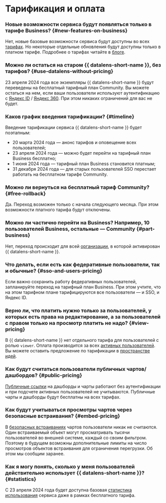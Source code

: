 # Тарификация и оплата

### Новые возможности сервиса будут появляться только в тарифе Business? {#new-features-on-business}

Нет, новые базовые возможности сервиса будут доступны во всех [тарифах](../../datalens/pricing.md). Но некоторые отдельные обновления будут доступны только в платном тарифе. Подробнее о тарифах читайте в [блоге](https://yandex.cloud/ru/blog/posts/2024/03/datalens-tariffs).

### Можно ли остаться на старом {{ datalens-short-name }}, без тарифов? {#use-datalens-without-pricing}

23 апреля 2024 года все экземпляры {{ datalens-short-name }} будут переведены на бесплатный тарифный план Community. Вы можете остаться на нем, если ваши пользователи используют аутентификацию с [Яндекс ID](https://yandex.ru/support/id/index.html) / [Яндекс 360](https://yandex.ru/support/business/index.html). При этом никаких ограничений для вас не будет.

### Каков график введения тарификации? {#timeline}

Введение тарификации сервиса {{ datalens-short-name }} будет поэтапным:

* 20 марта 2024 года — анонс тарифов и оповещение всех пользователей;
* 23 апреля 2024 года — можно будет перейти на тарифный план Business бесплатно;
* 1 июня 2024 года — тарифный план Business становится платным;
* 31 декабря 2024 года — для старых пользователей SSO перестает работать на бесплатном тарифе Community.

### Можно ли вернуться на бесплатный тариф Community? {#free-rollback}

Да. Переход возможен только с начала следующего месяца. При этом возможности платного тарифа будут отключены.

### Можно ли частично перейти на Business? Например, 10 пользователей Business, остальные — Community {#part-business}

Нет, переход происходит для всей [организации](../../datalens/concepts/organizations.md), в которой активирован {{ datalens-short-name }}.

### Что делать, если есть как федеративные пользователи, так и обычные? {#sso-and-users-pricing}

Если важно сохранить работу федеративных пользователей, запланируйте переход на тарифный план Business. При этом учтите, что на этом тарифном плане тарифицируются все пользователи — и SSO, и Яндекс ID.

### Верно ли, что платить нужно только за пользователей, у которых есть права на редактирование, а за пользователей с правом только на просмотр платить не надо? {#view-pricing}

В {{ datalens-short-name }} нет отдельного тарифа для пользователей с ролью `viewer`. Оплата производится за всех [активных пользователей](../../datalens/pricing.md#active-users). Вы можете оставить предложение по тарификации в [пространстве идей](https://yandex.cloud/ru/features?serviceId=23).

### Как будут считаться пользователи публичных чартов/дашбордов? {#public-pricing}

[Публичные ссылки](../../datalens/concepts/datalens-public.md) на дашборды и чарты работают без аутентификации и при подсчете активных пользователей не учитываются. Публичные чарты и дашборды будут бесплатны на всех тарифах.

### Как будут учитываться просмотры чартов через безопасные встраивания? {#embed-pricing}

В [безопасных встраиваниях](../../datalens/security/private-embedded-objects.md) чартов пользователи никак не считаются. Один встраиваемый объект могут просматривать тысячи пользователей во внешней системе, каждый со своим фильтром. Поэтому в будущем возможны дополнительные лимиты на число просмотров объектов встраивания для ограничения перегрузки. Об этом мы сообщим заранее.

### Как я могу понять, сколько у меня пользователей действительно использует {{ datalens-short-name }}? {#statistics}

С 23 апреля 2024 года будет доступна базовая [статистика использования](../../datalens/operations/connection/create-usage-tracking.md) сервиса даже в рамках бесплатного тарифа.
